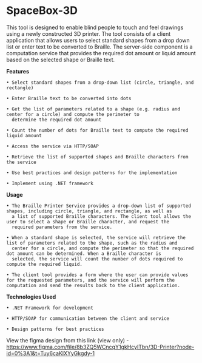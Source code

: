 # SpaceBox-3D

This tool is designed to enable blind people to touch and feel drawings using a newly constructed 3D printer. The tool consists of a client application that allows users to select standard shapes from a drop down list or enter text to be converted to Braille. The server-side component is a computation service that provides the required dot amount or liquid amount based on the selected shape or Braille text.



**Features** 

    • Select standard shapes from a drop-down list (circle, triangle, and rectangle)
    
    • Enter Braille text to be converted into dots
  
    • Get the list of parameters related to a shape (e.g. radius and center for a circle) and compute the perimeter to 
      determine the required dot amount
  
    • Count the number of dots for Braille text to compute the required liquid amount
  
    • Access the service via HTTP/SOAP

    • Retrieve the list of supported shapes and Braille characters from the service

    • Use best practices and design patterns for the implementation

    • Implement using .NET framework



**Usage**

    • The Braille Printer Service provides a drop-down list of supported shapes, including circle, triangle, and rectangle, as well as 
      a list of supported Braille characters. The client tool allows the user to select a shape or Braille character, and request the 
      required parameters from the service.
  
    • When a standard shape is selected, the service will retrieve the list of parameters related to the shape, such as the radius and 
      center for a circle, and compute the perimeter so that the required dot amount can be determined. When a Braille character is 
      selected, the service will count the number of dots required to compute the required liquid.
  
    • The client tool provides a form where the user can provide values for the requested parameters, and the service will perform the 
    computation and send the results back to the client application.



**Technologies Used**

    • .NET Framework for development
  
    • HTTP/SOAP for communication between the client and service
   
    • Design patterns for best practices
 
 
View the figma design from this link (view only) -  https://www.figma.com/file/8b3ZQ5WCncqY1gkHcyITbn/3D-Printer?node-id=0%3A1&t=Tuy6caKlXYyGkgdy-1
